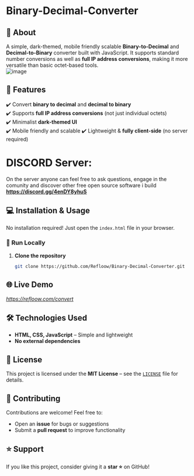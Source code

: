 # Binary-Decimal-Converter
## 🚀 About  
A simple, dark-themed, mobile friendly scalable **Binary-to-Decimal** and **Decimal-to-Binary** converter built with JavaScript. It supports standard number conversions as well as **full IP address conversions**, making it more versatile than basic octet-based tools.  
![image](https://github.com/user-attachments/assets/63e54ad7-9670-4ae3-80e4-98189ef15bb2)



## 🎯 Features  
✔️ Convert **binary to decimal** and **decimal to binary**  
✔️ Supports **full IP address conversions** (not just individual octets)  
✔️ Minimalist **dark-themed UI**  
✔️ Mobile friendly and scalable
✔️ Lightweight & **fully client-side** (no server required) 

# DISCORD Server:
On the server anyone can feel free to ask questions, engage in the comunity and discover other free open source software i build
**https://discord.gg/4enDY8yhuS**


## 💻 Installation & Usage  
No installation required! Just open the `index.html` file in your browser.  


### **🔧 Run Locally**  
1. **Clone the repository**  
   ```sh
   git clone https://github.com/Refloow/Binary-Decimal-Converter.git

  ## 🌐 Live Demo  
*https://refloow.com/convert*  

## 🛠️ Technologies Used  
- **HTML, CSS, JavaScript** – Simple and lightweight  
- **No external dependencies**  

## 📜 License  
This project is licensed under the **MIT License** – see the [`LICENSE`](LICENSE) file for details.  

## 🤝 Contributing  
Contributions are welcome! Feel free to:  
- Open an **issue** for bugs or suggestions  
- Submit a **pull request** to improve functionality  

## ⭐ Support  
If you like this project, consider giving it a **star ⭐** on GitHub!  
